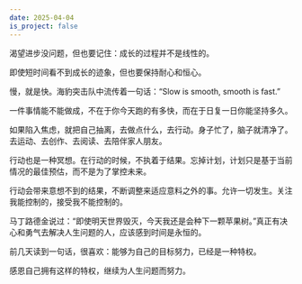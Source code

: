 ```yaml
---
date: 2025-04-04
is_project: false
---
```

渴望进步没问题，但也要记住：成长的过程并不是线性的。

即使短时间看不到成长的迹象，但也要保持耐心和恒心。

慢，就是快。海豹突击队中流传着一句话：“Slow is smooth, smooth is fast.”

一件事情能不能做成，不在于你今天跑的有多快，而在于日复一日你能坚持多久。

如果陷入焦虑，就把自己抽离，去做点什么，去行动。身子忙了，脑子就清净了。去运动、去创作、去阅读、去陪伴家人朋友。

行动也是一种冥想。在行动的时候，不执着于结果。忘掉计划，计划只是基于当前情况的最佳预估，而不是为了掌控未来。

行动会带来意想不到的结果，不断调整来适应意料之外的事。允许一切发生。关注我能控制的，接受我不能控制的。

马丁路德金说过：“即使明天世界毁灭，今天我还是会种下一颗苹果树。”真正有决心和勇气去解决人生问题的人，应该感到时间是永恒的。

前几天读到一句话，很喜欢：能够为自己的目标努力，已经是一种特权。

感恩自己拥有这样的特权，继续为人生问题而努力。